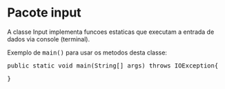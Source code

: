 # Pacote input
<p> A classe Input implementa funcoes estaticas que executam a entrada de dados via console (terminal).</p>
<p>Exemplo de <tt>main()</tt> para usar os metodos desta classe:</p>
<p>
<tt>
public static void main(String[] args) throws IOException{
      
}
</tt>
</p>  

